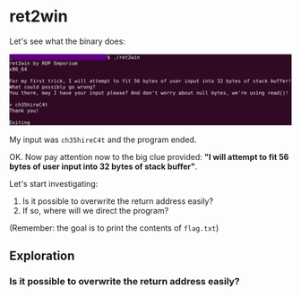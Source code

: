 # ret2win

Let's see what the binary does:

![](0.png)

My input was `ch35hireC4t` and the program ended.

OK. Now pay attention now to the big clue provided: **"I will attempt to fit 56 bytes of user input into 32 bytes of stack buffer"**.

Let's start investigating:
1. Is it possible to overwrite the return address easily?
2. If so, where will we direct the program?

(Remember: the goal is to print the contents of `flag.txt`)

## Exploration
### Is it possible to overwrite the return address easily?
